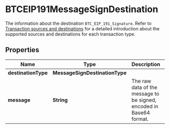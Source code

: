 

# BTCEIP191MessageSignDestination

The information about the destination `BTC_EIP_191_Signature`. Refer to [Transaction sources and destinations](https://www.cobo.com/developers/v2/guides/transactions/sources-and-destinations) for a detailed introduction about the supported sources and destinations for each transaction type.

## Properties

| Name | Type | Description | Notes |
|------------ | ------------- | ------------- | -------------|
|**destinationType** | **MessageSignDestinationType** |  |  |
|**message** | **String** | The raw data of the message to be signed, encoded in Base64 format. |  |




